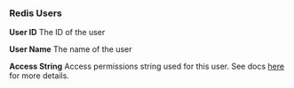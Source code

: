 ### Redis Users

**User ID**
The ID of the user

**User Name**
The name of the user

**Access String**
Access permissions string used for this user. See docs [here](https://docs.aws.amazon.com/AmazonElastiCache/latest/red-ug/Clusters.RBAC.html#Access-string) for more details.